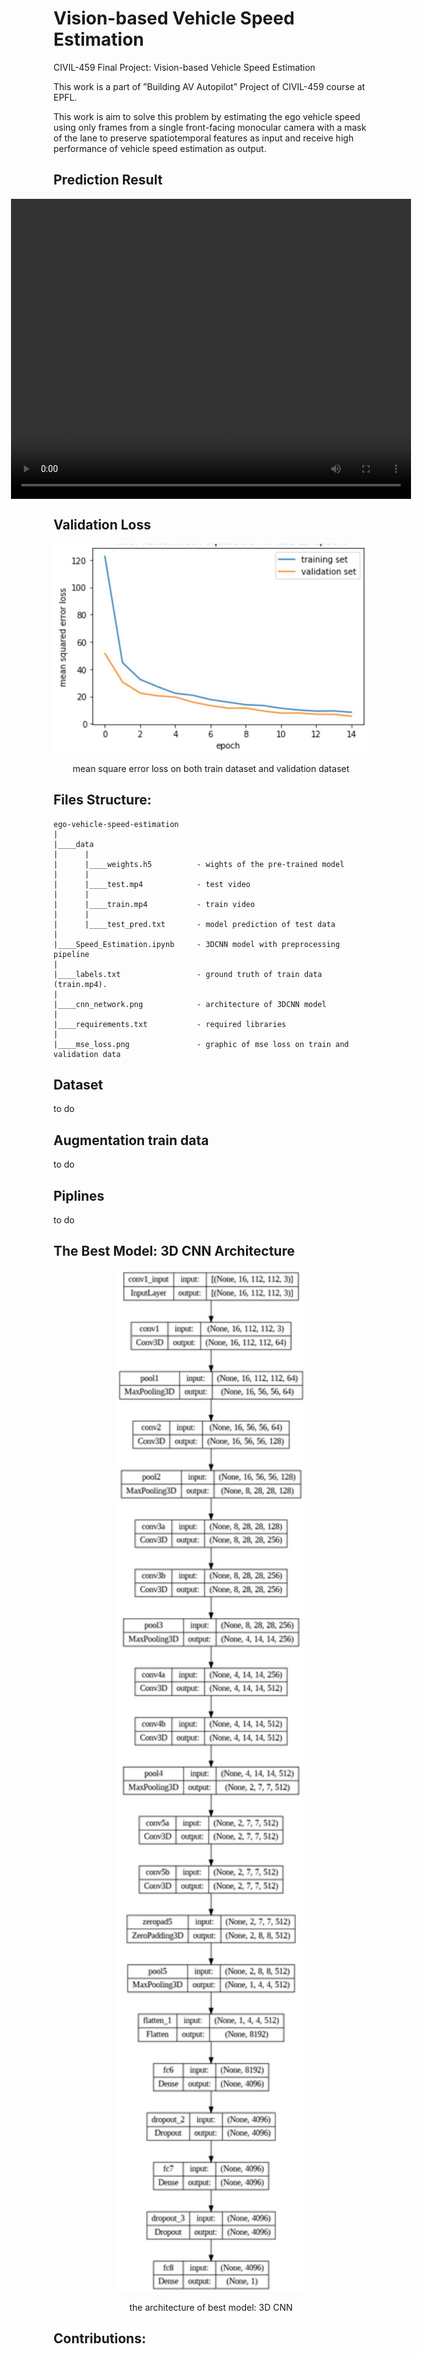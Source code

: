 # Vision-based Vehicle Speed Estimation

CIVIL-459 Final Project: Vision-based Vehicle Speed Estimation

This work is a part of ”Building AV Autopilot” Project of CIVIL-459 course at EPFL.

This work is aim to solve this problem by estimating the ego vehicle speed using only frames from a single front-facing monocular camera with a mask of the lane to preserve spatiotemporal features as input and receive high performance of vehicle speed estimation as output.

## Prediction Result

<div style="display: flex; justify-content: center;">
<video align="center" width="640" height="480" controls>
    <source src="./data/prediction.mp4" type="video/mp4">
</video>
</div>

## Validation Loss

<p align="center">
<img width="600" src="./mse_loss.jpeg"/>
<p align="center">mean square error loss on both train dataset and validation dataset</p>
</p>

## Files Structure:

    ego-vehicle-speed-estimation
    |
    |____data
    |      |
    |      |____weights.h5          - wights of the pre-trained model
    |      |
    |      |____test.mp4            - test video
    |      |
    |      |____train.mp4           - train video
    |      |
    |      |____test_pred.txt       - model prediction of test data
    |
    |____Speed_Estimation.ipynb     - 3DCNN model with preprocessing pipeline
    |
    |____labels.txt                 - ground truth of train data (train.mp4).
    |
    |____cnn_network.png            - architecture of 3DCNN model
    |
    |____requirements.txt           - required libraries
    |
    |____mse_loss.png               - graphic of mse loss on train and validation data

## Dataset

to do

## Augmentation train data

to do

## Piplines

to do

## The Best Model: 3D CNN Architecture

<p align="center">
<img width="300" src="./cnn_network.png"/>
<p align="center">the architecture of best model: 3D CNN</p>
</p>

## Contributions:
